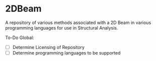# 2DBeam
A repository of various methods associated with a 2D Beam in various programming languages for use in Structural Analysis.

To-Do Global:

- [ ] Determine Licensing of Repository
- [ ] Determine programming languages to be supported
